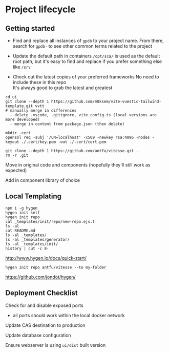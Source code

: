# Project lifecycle

## Getting started

- Find and replace all instances of `gpdb` to your project name.
  From there, search for `gpdb-` to see other common terms related to the project

- Update the default path in containers
  `/opt/sca/` is used as the default root path, but it's easy to find and replace if you prefer something else like `/srv`

- Check out the latest copies of your preferred frameworks
  No need to include these in this repo  
  It's always good to grab the latest and greatest

```
cd ui
git clone --depth 1 https://github.com/m0ksem/vite-vuestic-tailwind-template.git vvtt
# manually merge in differences
  - delete .vscode, .gitignore, vite.config.ts (local versions are more developed)
  - merge in content from package.json (then delete)

mkdir .cert
openssl req -subj '/CN=localhost' -x509 -newkey rsa:4096 -nodes -keyout ./.cert/key.pem -out ./.cert/cert.pem 

git clone --depth 1 https://github.com/antfu/vitesse.git .
rm -r .git
```

Move in original code and components 
(hopefully they'll still work as expected)

Add in component library of choice


## Local Templating

```
npm i -g hygen
hygen init self
hygen init repo
cat _templates/init/repo/new-repo.ejs.t 
ls -al
cat README.md 
ls -al _templates/
ls -al _templates/generator/
ls -al _templates/init/
history | cut -c 8-
```

http://www.hygen.io/docs/quick-start/

```
hygen init repo antfu/vitesse --to my-folder
```

https://github.com/jondot/hygen/

## Deployment Checklist

Check for and disable exposed ports
  - all ports should work within the local docker network

Update CAS destination to production

Update database configuration

Ensure webserver is using `ui/dist` built version